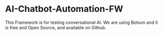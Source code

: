 # AI-Chatbot-Automation-FW
This Framework is for testing conversational AI. We are using Botium and it is free and Open Source, and available on Github.
